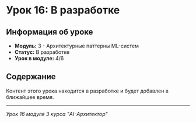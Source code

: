# Урок 16: В разработке

## Информация об уроке
- **Модуль:** 3 - Архитектурные паттерны ML-систем
- **Статус:** В разработке
- **Урок в модуле:** 4/6

## Содержание
Контент этого урока находится в разработке и будет добавлен в ближайшее время.

---
*Урок 16 модуля 3 курса "AI-Архитектор"*
